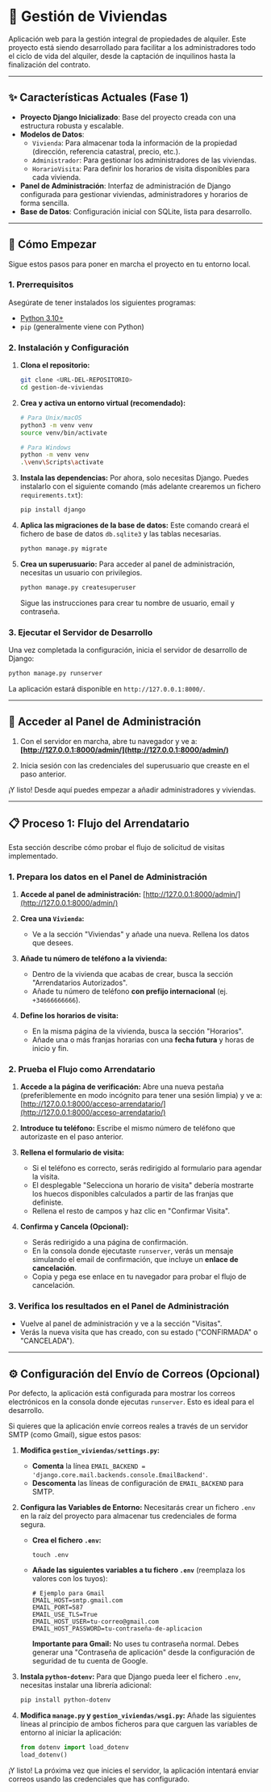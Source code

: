 # 🏡 Gestión de Viviendas

Aplicación web para la gestión integral de propiedades de alquiler. Este proyecto está siendo desarrollado para facilitar a los administradores todo el ciclo de vida del alquiler, desde la captación de inquilinos hasta la finalización del contrato.

---

## ✨ Características Actuales (Fase 1)

*   **Proyecto Django Inicializado**: Base del proyecto creada con una estructura robusta y escalable.
*   **Modelos de Datos**:
    *   `Vivienda`: Para almacenar toda la información de la propiedad (dirección, referencia catastral, precio, etc.).
    *   `Administrador`: Para gestionar los administradores de las viviendas.
    *   `HorarioVisita`: Para definir los horarios de visita disponibles para cada vivienda.
*   **Panel de Administración**: Interfaz de administración de Django configurada para gestionar viviendas, administradores y horarios de forma sencilla.
*   **Base de Datos**: Configuración inicial con SQLite, lista para desarrollo.

---

## 🚀 Cómo Empezar

Sigue estos pasos para poner en marcha el proyecto en tu entorno local.

### 1. Prerrequisitos

Asegúrate de tener instalados los siguientes programas:
*   [Python 3.10+](https://www.python.org/downloads/)
*   `pip` (generalmente viene con Python)

### 2. Instalación y Configuración

1.  **Clona el repositorio:**
    ```bash
    git clone <URL-DEL-REPOSITORIO>
    cd gestion-de-viviendas
    ```

2.  **Crea y activa un entorno virtual (recomendado):**
    ```bash
    # Para Unix/macOS
    python3 -m venv venv
    source venv/bin/activate

    # Para Windows
    python -m venv venv
    .\venv\Scripts\activate
    ```

3.  **Instala las dependencias:**
    Por ahora, solo necesitas Django. Puedes instalarlo con el siguiente comando (más adelante crearemos un fichero `requirements.txt`):
    ```bash
    pip install django
    ```

4.  **Aplica las migraciones de la base de datos:**
    Este comando creará el fichero de base de datos `db.sqlite3` y las tablas necesarias.
    ```bash
    python manage.py migrate
    ```

5.  **Crea un superusuario:**
    Para acceder al panel de administración, necesitas un usuario con privilegios.
    ```bash
    python manage.py createsuperuser
    ```
    Sigue las instrucciones para crear tu nombre de usuario, email y contraseña.

### 3. Ejecutar el Servidor de Desarrollo

Una vez completada la configuración, inicia el servidor de desarrollo de Django:
```bash
python manage.py runserver
```
La aplicación estará disponible en `http://127.0.0.1:8000/`.

---

## 🔑 Acceder al Panel de Administración

1.  Con el servidor en marcha, abre tu navegador y ve a:
    **[http://127.0.0.1:8000/admin/](http://127.0.0.1:8000/admin/)**

2.  Inicia sesión con las credenciales del superusuario que creaste en el paso anterior.

¡Y listo! Desde aquí puedes empezar a añadir administradores y viviendas.

---

## 📋 Proceso 1: Flujo del Arrendatario

Esta sección describe cómo probar el flujo de solicitud de visitas implementado.

### 1. Prepara los datos en el Panel de Administración

1.  **Accede al panel de administración:**
    [http://127.0.0.1:8000/admin/](http://127.0.0.1:8000/admin/)

2.  **Crea una `Vivienda`:**
    *   Ve a la sección "Viviendas" y añade una nueva. Rellena los datos que desees.

3.  **Añade tu número de teléfono a la vivienda:**
    *   Dentro de la vivienda que acabas de crear, busca la sección "Arrendatarios Autorizados".
    *   Añade tu número de teléfono **con prefijo internacional** (ej. `+34666666666`).

4.  **Define los horarios de visita:**
    *   En la misma página de la vivienda, busca la sección "Horarios".
    *   Añade una o más franjas horarias con una **fecha futura** y horas de inicio y fin.

### 2. Prueba el Flujo como Arrendatario

1.  **Accede a la página de verificación:**
    Abre una nueva pestaña (preferiblemente en modo incógnito para tener una sesión limpia) y ve a:
    [http://127.0.0.1:8000/acceso-arrendatario/](http://127.0.0.1:8000/acceso-arrendatario/)

2.  **Introduce tu teléfono:**
    Escribe el mismo número de teléfono que autorizaste en el paso anterior.

3.  **Rellena el formulario de visita:**
    *   Si el teléfono es correcto, serás redirigido al formulario para agendar la visita.
    *   El desplegable "Selecciona un horario de visita" debería mostrarte los huecos disponibles calculados a partir de las franjas que definiste.
    *   Rellena el resto de campos y haz clic en "Confirmar Visita".

4.  **Confirma y Cancela (Opcional):**
    *   Serás redirigido a una página de confirmación.
    *   En la consola donde ejecutaste `runserver`, verás un mensaje simulando el email de confirmación, que incluye un **enlace de cancelación**.
    *   Copia y pega ese enlace en tu navegador para probar el flujo de cancelación.

### 3. Verifica los resultados en el Panel de Administración

*   Vuelve al panel de administración y ve a la sección "Visitas".
*   Verás la nueva visita que has creado, con su estado ("CONFIRMADA" o "CANCELADA").

---

## ⚙️ Configuración del Envío de Correos (Opcional)

Por defecto, la aplicación está configurada para mostrar los correos electrónicos en la consola donde ejecutas `runserver`. Esto es ideal para el desarrollo.

Si quieres que la aplicación envíe correos reales a través de un servidor SMTP (como Gmail), sigue estos pasos:

1.  **Modifica `gestion_viviendas/settings.py`:**
    *   **Comenta** la línea `EMAIL_BACKEND = 'django.core.mail.backends.console.EmailBackend'`.
    *   **Descomenta** las líneas de configuración de `EMAIL_BACKEND` para SMTP.

2.  **Configura las Variables de Entorno:**
    Necesitarás crear un fichero `.env` en la raíz del proyecto para almacenar tus credenciales de forma segura.

    *   **Crea el fichero `.env`:**
        ```
        touch .env
        ```

    *   **Añade las siguientes variables a tu fichero `.env`** (reemplaza los valores con los tuyos):
        ```
        # Ejemplo para Gmail
        EMAIL_HOST=smtp.gmail.com
        EMAIL_PORT=587
        EMAIL_USE_TLS=True
        EMAIL_HOST_USER=tu-correo@gmail.com
        EMAIL_HOST_PASSWORD=tu-contraseña-de-aplicacion
        ```
        **Importante para Gmail:** No uses tu contraseña normal. Debes generar una "Contraseña de aplicación" desde la configuración de seguridad de tu cuenta de Google.

3.  **Instala `python-dotenv`:**
    Para que Django pueda leer el fichero `.env`, necesitas instalar una librería adicional:
    ```bash
    pip install python-dotenv
    ```

4.  **Modifica `manage.py` y `gestion_viviendas/wsgi.py`:**
    Añade las siguientes líneas al principio de ambos ficheros para que carguen las variables de entorno al iniciar la aplicación:
    ```python
    from dotenv import load_dotenv
    load_dotenv()
    ```

¡Y listo! La próxima vez que inicies el servidor, la aplicación intentará enviar correos usando las credenciales que has configurado.
